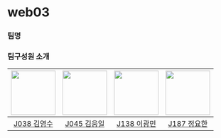 # web03

### 팀명

### 팀구성원 소개
|[<img src="https://github.com/0xsuky.png" width="100px">](https://github.com/0xsuky)|[<img src="https://github.com/wil953742.png" width="100px">](https://github.com/wil953742)|[<img src="https://github.com/LeeKwang-min.png" width="100px">](https://github.com/LeeKwang-min)|[<img src="https://github.com/ingyeoking13.png" width="100px">](https://github.com/ingyeoking13)|
|:---:|:---:|:---:|:---:|
|[J038 김영수](https://github.com/0xsuky) | [J045 김웅일](https://github.com/wil953742) | [J138 이광민](https://github.com/LeeKwang-min) | [J187 정요한](https://github.com/ingyeoking13)
